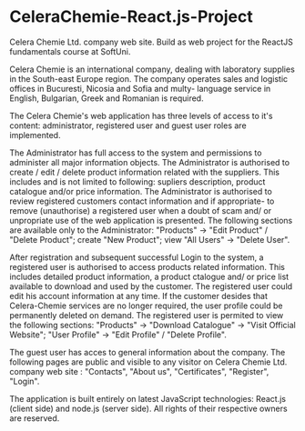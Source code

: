 # CeleraChemie-React.js-Project
Celera Chemie Ltd. company web site. Build as web project for the ReactJS fundamentals course at SoftUni.

Celera Chemie is an international company, dealing with laboratory supplies in the South-east Europe region. The company operates sales and logistic offices in Bucuresti, Nicosia and Sofia and multy- language service in English, Bulgarian, Greek and Romanian is required.

The Celera Chemie's web application has three levels of access to it's content: administrator, registered user and guest user roles are implemented.

The Administrator has full access to the system and permissions to administer all major information objects. The Administrator is authorised to create / edit / delete product information related with the suppliers. This includes and is not limited to following: supliers description, product catalogue and/or price information. The Administrator is authorised to review registered customers contact information and if appropriate- to remove (unauthorise) a registered user when a doubt of scam and/ or unpropriate use of the web application is presented. The following sections are available only to the Administrator: "Products" -> "Edit Product" / "Delete Product"; create "New Product"; view "All Users" -> "Delete User".

After registration and subsequent successful Login to the system, a registered user is authorised to access products related information. This includes detailed product information, a product ctalogue and/ or price list available to download and used by the customer. The registered user could edit his account information at any time. If the customer desides that Celera-Chemie services are no longer required, the user profile could be permanently deleted on demand. The registered user is permited to view the following sections:
"Products" -> "Download Catalogue" -> "Visit Official Website"; "User Profile" -> "Edit Profile" / "Delete Profile".

The guest user has acces to general information about the company. The following pages are public and visible to any visitor on Celera Chemie Ltd. company web site : "Contacts", "About us", "Certificates", "Register", "Login".

The application is built entirely on latest JavaScript technologies: React.js (client side) and node.js (server side). All rights of their respective owners are reserved.
